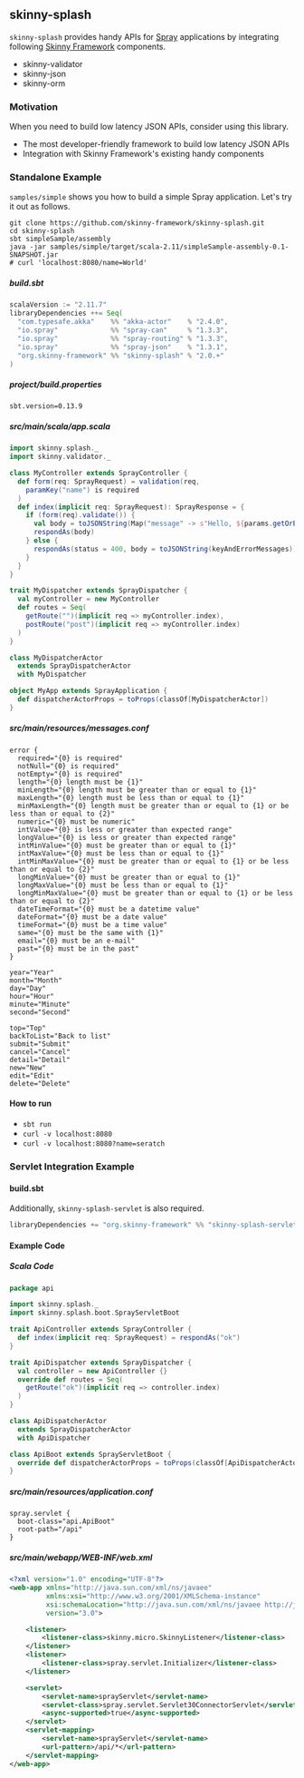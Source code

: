 ## skinny-splash

`skinny-splash` provides handy APIs for [Spray](http://spray.io/) applications by integrating following [Skinny Framework](http://skinny-framework.org/) components.

- skinny-validator
- skinny-json
- skinny-orm

### Motivation

When you need to build low latency JSON APIs, consider using this library.

- The most developer-friendly framework to build low latency JSON APIs
- Integration with Skinny Framework's existing handy components

### Standalone Example

`samples/simple` shows you how to build a simple Spray application. Let's try it out as follows.

```
git clone https://github.com/skinny-framework/skinny-splash.git
cd skinny-splash
sbt simpleSample/assembly
java -jar samples/simple/target/scala-2.11/simpleSample-assembly-0.1-SNAPSHOT.jar
# curl 'localhost:8080/name=World'
```

##### build.sbt

```scala
scalaVersion := "2.11.7"
libraryDependencies ++= Seq(
  "com.typesafe.akka"    %% "akka-actor"    % "2.4.0",
  "io.spray"             %% "spray-can"     % "1.3.3",
  "io.spray"             %% "spray-routing" % "1.3.3",
  "io.spray"             %% "spray-json"    % "1.3.1",
  "org.skinny-framework" %% "skinny-splash" % "2.0.+"
)
```

##### project/build.properties

```properties
sbt.version=0.13.9
```

##### src/main/scala/app.scala

```scala
import skinny.splash._
import skinny.validator._

class MyController extends SprayController {
  def form(req: SprayRequest) = validation(req,
    paramKey("name") is required
  )
  def index(implicit req: SprayRequest): SprayResponse = {
    if (form(req).validate()) {
      val body = toJSONString(Map("message" -> s"Hello, ${params.getOrElse("name", "Anonymous")}"))
      respondAs(body)
    } else {
      respondAs(status = 400, body = toJSONString(keyAndErrorMessages))
    }
  }
}

trait MyDispatcher extends SprayDispatcher {
  val myController = new MyController
  def routes = Seq(
    getRoute("")(implicit req => myController.index),
    postRoute("post")(implicit req => myController.index)
  )
}

class MyDispatcherActor
  extends SprayDispatcherActor
  with MyDispatcher

object MyApp extends SprayApplication {
  def dispatcherActorProps = toProps(classOf[MyDispatcherActor])
}
```

##### src/main/resources/messages.conf

```
error {
  required="{0} is required"
  notNull="{0} is required"
  notEmpty="{0} is required"
  length="{0} length must be {1}"
  minLength="{0} length must be greater than or equal to {1}"
  maxLength="{0} length must be less than or equal to {1}"
  minMaxLength="{0} length must be greater than or equal to {1} or be less than or equal to {2}"
  numeric="{0} must be numeric"
  intValue="{0} is less or greater than expected range"
  longValue="{0} is less or greater than expected range"
  intMinValue="{0} must be greater than or equal to {1}"
  intMaxValue="{0} must be less than or equal to {1}"
  intMinMaxValue="{0} must be greater than or equal to {1} or be less than or equal to {2}"
  longMinValue="{0} must be greater than or equal to {1}"
  longMaxValue="{0} must be less than or equal to {1}"
  longMinMaxValue="{0} must be greater than or equal to {1} or be less than or equal to {2}"
  dateTimeFormat="{0} must be a datetime value"
  dateFormat="{0} must be a date value"
  timeFormat="{0} must be a time value"
  same="{0} must be the same with {1}"
  email="{0} must be an e-mail"
  past="{0} must be in the past"
}

year="Year"
month="Month"
day="Day"
hour="Hour"
minute="Minute"
second="Second"

top="Top"
backToList="Back to list"
submit="Submit"
cancel="Cancel"
detail="Detail"
new="New"
edit="Edit"
delete="Delete"
```

#### How to run

- `sbt run`
- `curl -v localhost:8080`
- `curl -v localhost:8080?name=seratch`

### Servlet Integration Example


#### build.sbt

Additionally, `skinny-splash-servlet` is also required.

```scala
libraryDependencies += "org.skinny-framework" %% "skinny-splash-servlet" % "2.0.+"
```

#### Example Code

##### Scala Code

```scala
package api

import skinny.splash._
import skinny.splash.boot.SprayServletBoot

trait ApiController extends SprayController {
  def index(implicit req: SprayRequest) = respondAs("ok")
}

trait ApiDispatcher extends SprayDispatcher {
  val controller = new ApiController {}
  override def routes = Seq(
    getRoute("ok")(implicit req => controller.index)
  )
}

class ApiDispatcherActor
  extends SprayDispatcherActor
  with ApiDispatcher

class ApiBoot extends SprayServletBoot {
  override def dispatcherActorProps = toProps(classOf[ApiDispatcherActor])
}
```

##### src/main/resources/application.conf

```
spray.servlet {
  boot-class="api.ApiBoot"
  root-path="/api"
}
```

##### src/main/webapp/WEB-INF/web.xml

```xml
<?xml version="1.0" encoding="UTF-8"?>
<web-app xmlns="http://java.sun.com/xml/ns/javaee"
         xmlns:xsi="http://www.w3.org/2001/XMLSchema-instance"
         xsi:schemaLocation="http://java.sun.com/xml/ns/javaee http://java.sun.com/xml/ns/javaee/web-app_3_0.xsd"
         version="3.0">

    <listener>
        <listener-class>skinny.micro.SkinnyListener</listener-class>
    </listener>
    <listener>
        <listener-class>spray.servlet.Initializer</listener-class>
    </listener>

    <servlet>
        <servlet-name>sprayServlet</servlet-name>
        <servlet-class>spray.servlet.Servlet30ConnectorServlet</servlet-class>
        <async-supported>true</async-supported>
    </servlet>
    <servlet-mapping>
        <servlet-name>sprayServlet</servlet-name>
        <url-pattern>/api/*</url-pattern>
    </servlet-mapping>
</web-app>
```
